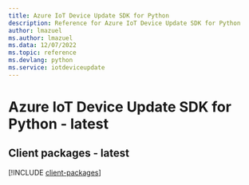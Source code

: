 ```yaml
---
title: Azure IoT Device Update SDK for Python
description: Reference for Azure IoT Device Update SDK for Python
author: lmazuel
ms.author: lmazuel
ms.data: 12/07/2022
ms.topic: reference
ms.devlang: python
ms.service: iotdeviceupdate
---
```

# Azure IoT Device Update SDK for Python - latest

## Client packages - latest
[!INCLUDE [client-packages](iot-device-update-client-index.md)]